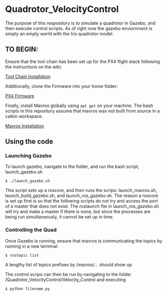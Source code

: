 # Quadrotor_VelocityControl
The purpose of this respository is to simulate a quadrotor in Gazebo, and then execute control scripts. As of right now the gazebo enviornment is simply an empty world with the Iris quadrotor model.

## TO BEGIN:
Ensure that the tool chain has been set up for the PX4 flight stack following the instructions on the wiki:

[Tool Chain Installation](https://dev.px4.io/en/setup/dev_env_linux_ubuntu.html)

Additionally, clone the Firmware into your home folder:

[PX4 Firmware](https://github.com/PX4/Firmware)

Finally, install Mavros globally using `apt get` on your machine. The bash scripts in this repository assume that mavros was not built from source in a catkin workspace.

[Mavros Installation](https://dev.px4.io/en/ros/mavros_installation.html)

## Using the code
### Launching Gazebo
To launch gazebo, navigate to the folder, and run the bash script, launch_gazebo.sh
```
$ ./launch_gazebo.sh
```
This script sets up a roscore, and then runs the scrips: launch_mavros.sh, launch_build_gazebo.sh, and launch_ros_gazebo.sh.
The reason a roscore is set up first is so that the following scripts do not try and access the port of a master that does not exist. The roslaunch file in launch_ros_gazebo.sh will try and make a master if there is none, but since the processes are being run simultaneously, it cannot be set up in time.

### Controlling the Quad
Once Gazebo is running, ensure that mavros is communicating the topics by running in a new terminal:
```
$ rostopic list
```
A lengthy list of topics prefixes by /mavros/... should show up

The control scrips can then be run by navigating to the folder /Quadrotor_VelocityControl/Velocity_Control and executing
```
$ python filename.py
```
